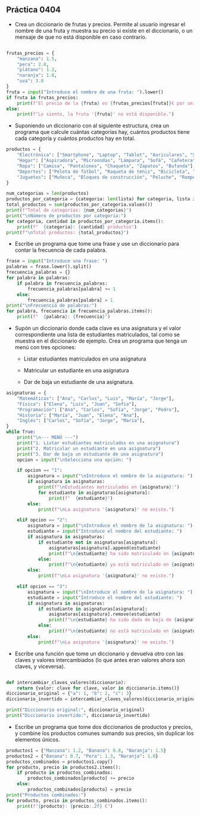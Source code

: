 ## Práctica 0404

* Crea un diccionario de frutas y precios. Permite al usuario ingresar el nombre de una fruta y muestra su precio si existe en el diccionario, o un mensaje de que no está disponible en caso contrario.

```python

frutas_precios = {
    "manzana": 1.5,
    "pera": 2.0,
    "plátano": 1.2,
    "naranja": 1.8,
    "uva": 3.0
}
fruta = input("Introduce el nombre de una fruta: ").lower()
if fruta in frutas_precios:
    print(f"El precio de la {fruta} es {frutas_precios[fruta]}€ por unidad.")
else:
    print(f"Lo siento, la fruta '{fruta}' no está disponible.")

```
* Suponiendo un diccionario con al siguiente estructura, crea un programa que calcule cuántas categorías hay, cuántos productos tiene cada categoría y cuántos productos hay en total.

```python
productos = {
    "Electrónica": ["Smartphone", "Laptop", "Tablet", "Auriculares", "Smartwatch"],
    "Hogar": ["Aspiradora", "Microondas", "Lámpara", "Sofá", "Cafetera"],
    "Ropa": ["Camisa", "Pantalones", "Chaqueta", "Zapatos", "Bufanda"],
    "Deportes": ["Pelota de fútbol", "Raqueta de tenis", "Bicicleta", "Pesas", "Cuerda de saltar"],
    "Juguetes": ["Muñeca", "Bloques de construcción", "Peluche", "Rompecabezas", "Coche de juguete"],
}

num_categorias = len(productos)
productos_por_categoria = {categoria: len(lista) for categoria, lista in productos.items()}
total_productos = sum(productos_por_categoria.values())
print(f"Total de categorías: {num_categorias}")
print("\nNúmero de productos por categoría:")
for categoria, cantidad in productos_por_categoria.items():
    print(f"  {categoria}: {cantidad} productos")
print(f"\nTotal productos: {total_productos}")

```

* Escribe un programa que tome una frase y use un diccionario para contar la frecuencia de cada palabra.

```python
frase = input("Introduce una frase: ")
palabras = frase.lower().split()
frecuencia_palabras = {}
for palabra in palabras:
    if palabra in frecuencia_palabras:
        frecuencia_palabras[palabra] += 1
    else:
        frecuencia_palabras[palabra] = 1
print("\nFrecuencia de palabras:")
for palabra, frecuencia in frecuencia_palabras.items():
    print(f"  {palabra}: {frecuencia}")
```
* Supón un diccionario donde cada clave es una asignatura y el valor correspondiente una lista de estudiantes matriculados, tal como se muestra en el diccionario de ejemplo. Crea un programa que tenga un menú con tres opciones:

    * Listar estudiantes matriculados en una asignatura

    * Matricular un estudiante en una asignatura

    * Dar de baja un estudiante de una asignatura.

```python
asignaturas = {
    "Matemáticas": ["Ana", "Carlos", "Luis", "María", "Jorge"],
    "Física": ["Elena", "Luis", "Juan", "Sofía"],
    "Programación": ["Ana", "Carlos", "Sofía", "Jorge", "Pedro"],
    "Historia": ["María", "Juan", "Elena", "Ana"],
    "Inglés": ["Carlos", "Sofía", "Jorge", "María"],
}
while True:
    print("\n--- MENÚ ---")
    print("1. Listar estudiantes matriculados en una asignatura")
    print("2. Matricular un estudiante en una asignatura")
    print("3. Dar de baja un estudiante de una asignatura")
    opcion = input("\nSelecciona una opción: ")

    if opcion == "1":
        asignatura = input("\nIntroduce el nombre de la asignatura: ")
        if asignatura in asignaturas:
            print(f"\nEstudiantes matriculados en {asignatura}:")
            for estudiante in asignaturas[asignatura]:
                print(f"  {estudiante}")
        else:
            print(f"\nLa asignatura '{asignatura}' no existe.")

    elif opcion == "2":
        asignatura = input("\nIntroduce el nombre de la asignatura: ")
        estudiante = input("Introduce el nombre del estudiante: ")
        if asignatura in asignaturas:
            if estudiante not in asignaturas[asignatura]:
                asignaturas[asignatura].append(estudiante)
                print(f"\n{estudiante} ha sido matriculado en {asignatura}.")
            else:
                print(f"\n{estudiante} ya está matriculado en {asignatura}.")
        else:
            print(f"\nLa asignatura '{asignatura}' no existe.")

    elif opcion == "3":
        asignatura = input("\nIntroduce el nombre de la asignatura: ")
        estudiante = input("Introduce el nombre del estudiante: ")
        if asignatura in asignaturas:
            if estudiante in asignaturas[asignatura]:
                asignaturas[asignatura].remove(estudiante)
                print(f"\n{estudiante} ha sido dado de baja de {asignatura}.")
            else:
                print(f"\n{estudiante} no está matriculado en {asignatura}.")
        else:
            print(f"\nLa asignatura '{asignatura}' no existe.")
```

* Escribe una función que tome un diccionario y devuelva otro con las claves y valores intercambiados (lo que antes eran valores ahora son claves, y viceversa).
```python

def intercambiar_claves_valores(diccionario):
    return {valor: clave for clave, valor in diccionario.items()}
diccionario_original = {"a": 1, "b": 2, "c": 3}
diccionario_invertido = intercambiar_claves_valores(diccionario_original)

print("Diccionario original:", diccionario_original)
print("Diccionario invertido:", diccionario_invertido)

```

* Escribe un programa que tome dos diccionarios de productos y precios, y combine los productos comunes sumando sus precios, sin duplicar los elementos únicos.

```python
productos1 = {"Manzana": 1.2, "Banana": 0.8, "Naranja": 1.5}
productos2 = {"Banana": 0.7, "Pera": 1.3, "Naranja": 1.0}
productos_combinados = productos1.copy()
for producto, precio in productos2.items():
    if producto in productos_combinados:
        productos_combinados[producto] += precio
    else:
        productos_combinados[producto] = precio
print("Productos combinados:")
for producto, precio in productos_combinados.items():
    print(f"{producto}: {precio:.2f} €")


